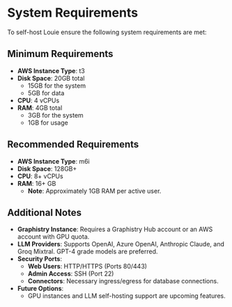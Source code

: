 # System Requirements

To self-host Louie ensure the following system requirements are met:

## Minimum Requirements

- **AWS Instance Type**: t3
- **Disk Space**: 20GB total
  - 15GB for the system
  - 5GB for data
- **CPU**: 4 vCPUs
- **RAM**: 4GB total
  - 3GB for the system
  - 1GB for usage

## Recommended Requirements

- **AWS Instance Type**: m6i
- **Disk Space**: 128GB+
- **CPU**: 8+ vCPUs
- **RAM**: 16+ GB
  - **Note**: Approximately 1GB RAM per active user.

## Additional Notes

- **Graphistry Instance**: Requires a Graphistry Hub account or an AWS account with GPU quota.
- **LLM Providers**: Supports OpenAI, Azure OpenAI, Anthropic Claude, and Groq Mixtral. GPT-4 grade models are preferred.
- **Security Ports**:
  - **Web Users**: HTTP/HTTPS (Ports 80/443)
  - **Admin Access**: SSH (Port 22)
  - **Connectors**: Necessary ingress/egress for database connections.
- **Future Options**:
  - GPU instances and LLM self-hosting support are upcoming features.
